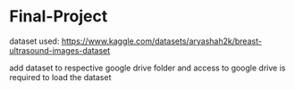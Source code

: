 # Final-Project

dataset used: https://www.kaggle.com/datasets/aryashah2k/breast-ultrasound-images-dataset

add dataset to respective google drive folder and access to google drive is required to load the dataset
